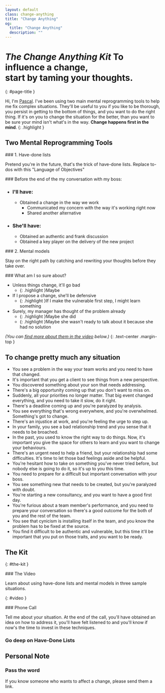 ```yaml
---
layout: default
class: change-anything
title: "Change Anything"
og:
  title: "Change Anything"
  description: ""
---
```


# <em><span class="the-kit">The</span> <span class="name">Change Anything</span> <span class="the-kit">Kit</span></em> <span class="tagline">To influence a change,<br> start by taming your thoughts.</span>
{: #page-title }

Hi, I'm [Pascal](/). I've been using two main mental reprogramming tools to help me fix complex situations. They'll be useful to you if you like to be thorough, you persist in getting to the bottom of things, and you want to do the right thing. If it's on you to change the situation for the better, than you want to be sure your mind isn't what's in the way. **Change happens first in the mind**.
{: .highlight }

## Two Mental Reprogramming Tools

<div class="clearfix" markdown="1">
<div class="left" markdown="1">
### 1. Have-done lists

Pretend you're in the future, that's the trick of have-done lists. Replace to-dos with this "Language of Objectives"

<div class="taskpaper" markdown="1">
### Before the end of the my conversation with my boss:

* ### I'll have:
  * Obtained a change in the way we work
    * Communicated my concern with the way it's working right now
    * Shared another alternative
* ### She'll have:
  * Obtained an authentic and frank discussion
  * Obtained a key player on the delivery of the new project
</div>

</div>

<div class="right" markdown="1">
### 2. Mental models

Stay on the right path by catching and rewriting your thoughts before they take over.

<div class="taskpaper" markdown="1">
### What am I so sure about?

* Unless things change, it'll go bad
  * {: .highlight }Maybe
* If I propose a change, she'll be defensive
  * {: .highlight }If I make the vulnerable first step, I might learn something
* Surely, my manager has thought of the problem already
  * {: .highlight }Maybe she did
  * {: .highlight }Maybe she wasn't ready to talk about it because she had no solution
</div>

</div>

</div>

_(You can [find more about them in the video](#video) below.)_
{: .text-center .margin-top }

## To change pretty much any situation

<div class="examples" markdown="1">

* You see a problem in the way your team works and you need to have that changed.
* It's important that you get a client to see things from a new perspective.
* You discovered something about your son that needs addressing.
* There's a big opportunity coming up that you don't want to miss on.
* Suddenly, all your priorities no longer matter. That big event changed everything, and you need to take it slow, do it right.
* There's a deadline coming up and you're paralyzed by analysis.
* You see everything that's wrong everywhere, and you're overwhelmed. Something's got to change.
* There's an injustice at work, and you're feeling the urge to step up.
* In your family, you see a bad relationship trend and you sense that it needs to be broached.
* In the past, you used to know the right way to do things. Now, it's important you give the space for others to learn and you want to change your behaviours.
* There's an urgent need to help a friend, but your relationship had some difficulties. It's time to let those bad feelings aside and be helpful.
* You're hesitant how to take on something you've never tried before, but nobody else is going to do it, so it's up to you this time.
* You need to prepare for a difficult but important conversation with your boss.
* You see something new that needs to be created, but you're paralyzed with doubt.
* You're starting a new consultancy, and you want to have a good first day.
* You're furious about a team member's performance, and you need to prepare your conversation so there's a good outcome for the both of you and the rest of the team.
* You see that cynicism is installing itself in the team, and you know the problem has to be fixed at the source.
* You find it difficult to be authentic and vulnerable, but this time it'll be important that you put on those traits, and you want to be ready.

</div>

## The Kit
{: #the-kit }

<div class="clearfix" markdown="1">
<div class="left" markdown="1">
### The Video

Learn about using have-done lists and mental models in three sample situations.

{: #video }
</div>

<div class="right" markdown="1">
### Phone Call

Tell me about your situation. At the end of the call, you'll have obtained an idea on how to address it, you'll have felt listened to and you'll know if now's the time to invest in these techniques.

</div>
</div>

### Go deep on Have-Done Lists

<div class="page-preview objectives-course" markdown="1">
</div>

## Personal Note



### Pass the word

If you know someone who wants to affect a change, please send them a link.
